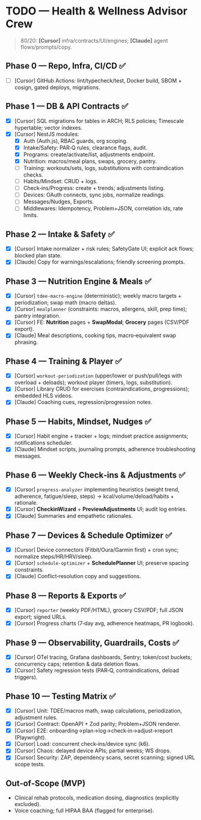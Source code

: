 # TODO — Health & Wellness Advisor Crew
> 80/20: **[Cursor]** infra/contracts/UI/engines; **[Claude]** agent flows/prompts/copy.

## Phase 0 — Repo, Infra, CI/CD ✅
- [ ] [Cursor] GitHub Actions: lint/typecheck/test, Docker build, SBOM + cosign, gated deploys, migrations.

## Phase 1 — DB & API Contracts ✅
- [x] [Cursor] SQL migrations for tables in ARCH; RLS policies; Timescale hypertable; vector indexes.
- [x] [Cursor] NestJS modules:
  - [x] Auth (Auth.js), RBAC guards, org scoping.
  - [x] Intake/Safety: PAR‑Q rules, clearance flags, audit.
  - [x] Programs: create/activate/list, adjustments endpoint.
  - [x] Nutrition: macros/meal plans, swaps, grocery, pantry.
  - [ ] Training: workouts/sets, logs, substitutions with contraindication checks.
  - [ ] Habits/Mindset: CRUD + logs.
  - [ ] Check‑ins/Progress: create + trends; adjustments listing.
  - [ ] Devices: OAuth connects, sync jobs, normalize readings.
  - [ ] Messages/Nudges, Exports.
  - [ ] Middlewares: Idempotency, Problem+JSON, correlation ids, rate limits.

## Phase 2 — Intake & Safety ✅
- [x] [Cursor] Intake normalizer + risk rules; SafetyGate UI; explicit ack flows; blocked plan state.
- [x] [Claude] Copy for warnings/escalations; friendly screening prompts.

## Phase 3 — Nutrition Engine & Meals ✅
- [x] [Cursor] `tdee-macro-engine` (deterministic); weekly macro targets + periodization; swap math (macro deltas).
- [x] [Cursor] `mealplanner` (constraints: macros, allergens, skill, prep time); pantry integration.
- [x] [Cursor] FE: **Nutrition** pages + **SwapModal**; **Grocery** pages (CSV/PDF export).
- [x] [Claude] Meal descriptions, cooking tips, macro‑equivalent swap phrasing.

## Phase 4 — Training & Player ✅
- [x] [Cursor] `workout-periodization` (upper/lower or push/pull/legs with overload + deloads); workout player (timers, logs, substitution).
- [x] [Cursor] Library CRUD for exercises (contraindications, progressions); embedded HLS videos.
- [x] [Claude] Coaching cues, regression/progression notes.

## Phase 5 — Habits, Mindset, Nudges ✅
- [x] [Cursor] Habit engine + tracker + logs; mindset practice assignments; notifications scheduler.
- [x] [Claude] Mindset scripts, journaling prompts, adherence troubleshooting messages.

## Phase 6 — Weekly Check‑ins & Adjustments ✅
- [x] [Cursor] `progress-analyzer` implementing heuristics (weight trend, adherence, fatigue/sleep, steps) → kcal/volume/deload/habits + rationale.
- [x] [Cursor] **CheckinWizard** + **PreviewAdjustments** UI; audit log entries.
- [x] [Claude] Summaries and empathetic rationales.

## Phase 7 — Devices & Schedule Optimizer ✅
- [x] [Cursor] Device connectors (Fitbit/Oura/Garmin first) + cron sync; normalize steps/HR/HRV/sleep.
- [x] [Cursor] `schedule-optimizer` + **SchedulePlanner** UI; preserve spacing constraints.
- [x] [Claude] Conflict‑resolution copy and suggestions.

## Phase 8 — Reports & Exports ✅
- [x] [Cursor] `reporter` (weekly PDF/HTML), grocery CSV/PDF; full JSON export; signed URLs.
- [x] [Cursor] Progress charts (7‑day avg, adherence heatmaps, PR logbook).

## Phase 9 — Observability, Guardrails, Costs ✅
- [x] [Cursor] OTel tracing, Grafana dashboards, Sentry; token/cost buckets; concurrency caps; retention & data deletion flows.
- [x] [Cursor] Safety regression tests (PAR‑Q, contraindications, deload triggers).

## Phase 10 — Testing Matrix ✅
- [x] [Cursor] Unit: TDEE/macros math, swap calculations, periodization, adjustment rules.
- [x] [Cursor] Contract: OpenAPI + Zod parity; Problem+JSON renderer.
- [x] [Cursor] E2E: onboarding→plan→log→check‑in→adjust→report (Playwright).
- [x] [Cursor] Load: concurrent check‑ins/device sync (k6).
- [x] [Cursor] Chaos: delayed device APIs; partial weeks; WS drops.
- [x] [Cursor] Security: ZAP, dependency scans, secret scanning; signed URL scope tests.

## Out‑of‑Scope (MVP)
- Clinical rehab protocols, medication dosing, diagnostics (explicitly excluded).
- Voice coaching; full HIPAA BAA (flagged for enterprise).
